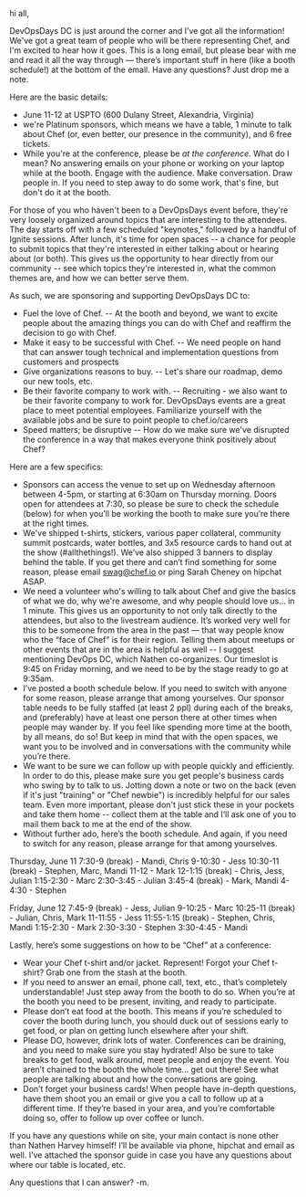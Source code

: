 hi all,

DevOpsDays DC is just around the corner and I’ve got all the information! We've got a great team of people who will be there representing Chef, and I'm excited to hear how it goes. This is a long email, but please bear with me and read it all the way through — there’s important stuff in here (like a booth schedule!) at the bottom of the email. Have any questions? Just drop me a note.

Here are the basic details:

- June 11-12 at USPTO (600 Dulany Street, Alexandria, Virginia)
- we're Platinum sponsors, which means we have a table, 1 minute to talk about Chef (or, even better, our presence in the community), and 6 free tickets.
- While you're at the conference, please be _at the conference._ What do I mean? No answering emails on your phone or working on your laptop while at the booth. Engage with the audience. Make conversation. Draw people in. If you need to step away to do some work, that's fine, but don't do it at the booth.

For those of you who haven't been to a DevOpsDays event before, they're very loosely organized around topics that are interesting to the attendees. The day starts off with a few scheduled "keynotes," followed by a handful of Ignite sessions. After lunch, it's time for open spaces -- a chance for people to submit topics that they're interested in either talking about or hearing about (or both). This gives us the opportunity to hear directly from our community -- see which topics they're interested in, what the common themes are, and how we can better serve them.

As such, we are sponsoring and supporting DevOpsDays DC to:
- Fuel the love of Chef.
 -- At the booth and beyond, we want to excite people about the amazing things you can do with Chef and reaffirm the decision to go with Chef.
- Make it easy to be successful with Chef.
 -- We need people on hand that can answer tough technical and implementation questions from customers and prospects
- Give organizations reasons to buy.
 -- Let's share our roadmap, demo our new tools, etc.
- Be their favorite company to work with.
 -- Recruiting - we also want to be their favorite company to work for. DevOpsDays events are a great place to meet potential employees. Familiarize yourself with the available jobs and be sure to point people to chef.io/careers
- Speed matters; be disruptive
 -- How do we make sure we've disrupted the conference in a way that makes everyone think positively about Chef?

Here are a few specifics:

- Sponsors can access the venue to set up on Wednesday afternoon between 4-5pm, or starting at 6:30am on Thursday morning. Doors open for attendees at 7:30, so please be sure to check the schedule (below) for when you’ll be working the booth to make sure you’re there at the right times.
- We've shipped t-shirts, stickers, various paper collateral, community summit postcards, water bottles, and 3x5 resource cards to hand out at the show (#allthethings!). We’ve also shipped 3 banners to display behind the table. If you get there and can’t find something for some reason, please email swag@chef.io or ping Sarah Cheney on hipchat ASAP.
- We need a volunteer who's willing to talk about Chef and give the basics of what we do, why we're awesome, and why people should love us... in 1 minute. This gives us an opportunity to not only talk directly to the attendees, but also to the livestream audience. It’s worked very well for this to be someone from the area in the past — that way people know who the “face of Chef” is for their region. Telling them about meetups or other events that are in the area is helpful as well -- I suggest mentioning DevOps DC, which Nathen co-organizes. Our timeslot is 9:45 on Friday morning, and we need to be by the stage ready to go at 9:35am.
- I’ve posted a booth schedule below. If you need to switch with anyone for some reason, please arrange that among yourselves. Our sponsor table needs to be fully staffed (at least 2 ppl) during each of the breaks, and (preferably) have at least one person there at other times when people may wander by. If you feel like spending more time at the booth, by all means, do so! But keep in mind that with the open spaces, we want you to be involved and in conversations with the community while you’re there.
- We want to be sure we can follow up with people quickly and efficiently. In order to do this, please make sure you get people's business cards who swing by to talk to us. Jotting down a note or two on the back (even if it's just "training" or "Chef newbie") is incredibly helpful for our sales team. Even more important, please don't just stick these in your pockets and take them home -- collect them at the table and I’ll ask one of you to mail them back to me at the end of the show.
- Without further ado, here’s the booth schedule. And again, if you need to switch for any reason, please arrange for that among yourselves.

Thursday, June 11
7:30-9 (break) - Mandi, Chris
9-10:30 - Jess
10:30-11 (break) - Stephen, Marc, Mandi
11-12 - Mark
12-1:15 (break) - Chris, Jess, Julian
1:15-2:30 - Marc
2:30-3:45 - Julian
3:45-4 (break) - Mark, Mandi
4-4:30 - Stephen

Friday, June 12
7:45-9 (break) - Jess, Julian
9-10:25 - Marc
10:25-11 (break) - Julian, Chris, Mark
11-11:55 - Jess
11:55-1:15 (break) - Stephen, Chris, Mandi
1:15-2:30 - Mark
2:30-3:30 - Stephen
3:30-4:45 - Mandi

Lastly, here’s some suggestions on how to be “Chef” at a conference:
- Wear your Chef t-shirt and/or jacket. Represent! Forgot your Chef t-shirt? Grab one from the stash at the booth.
- If you need to answer an email, phone call, text, etc., that’s completely understandable! Just step away from the booth to do so. When you’re at the booth you need to be present, inviting, and ready to participate.
- Please don’t eat food at the booth. This means if you’re scheduled to cover the booth during lunch, you should duck out of sessions early to get food, or plan on getting lunch elsewhere after your shift.
- Please DO, however, drink lots of water. Conferences can be draining, and you need to make sure you stay hydrated! Also be sure to take breaks to get food, walk around, meet people and enjoy the event. You aren’t chained to the booth the whole time… get out there! See what people are talking about and how the conversations are going.
- Don’t forget your business cards! When people have in-depth questions, have them shoot you an email or give you a call to follow up at a different time. If they’re based in your area, and you’re comfortable doing so, offer to follow up over coffee or lunch.

If you have any questions while on site, your main contact is none other than Nathen Harvey himself! I’ll be available via phone, hipchat  and email as well. I’ve attached the sponsor guide in case you have any questions about where our table is located, etc.

Any questions that I can answer?
-m.

